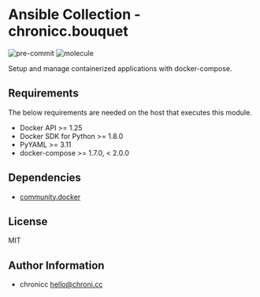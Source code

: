 # Ansible Collection - chronicc.bouquet

![pre-commit](https://github.com/chronicc/ansible-collection-bouquet/actions/workflows/pre-commit.yml/badge.svg?branch=main)
![molecule](https://github.com/chronicc/ansible-collection-bouquet/actions/workflows/molecule.yml/badge.svg?branch=main)

Setup and manage containerized applications with docker-compose.

## Requirements

The below requirements are needed on the host that executes this module.

- Docker API >= 1.25
- Docker SDK for Python >= 1.8.0
- PyYAML >= 3.11
- docker-compose >= 1.7.0, < 2.0.0

## Dependencies

- [community.docker](https://github.com/ansible-collections/community.docker)

## License

MIT

Author Information
------------------

- chronicc <hello@chroni.cc>
